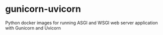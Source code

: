 # gunicorn-uvicorn
Python docker images for running ASGI and WSGI web server application with Gunicorn and Uvicorn
